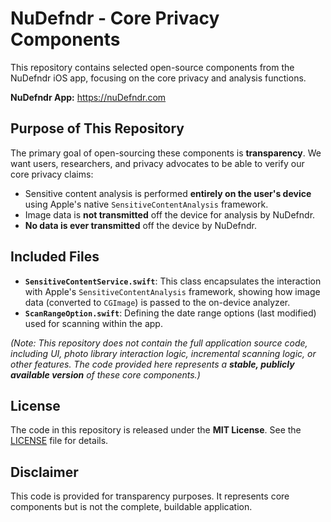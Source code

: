 # NuDefndr - Core Privacy Components

This repository contains selected open-source components from the NuDefndr iOS app, focusing on the core privacy and analysis functions.

**NuDefndr App:** https://nuDefndr.com

## Purpose of This Repository

The primary goal of open-sourcing these components is **transparency**. We want users, researchers, and privacy advocates to be able to verify our core privacy claims:

* Sensitive content analysis is performed **entirely on the user's device** using Apple's native `SensitiveContentAnalysis` framework.
* Image data is **not transmitted** off the device for analysis by NuDefndr.
* **No data is ever transmitted** off the device by NuDefndr.

## Included Files

* **`SensitiveContentService.swift`**: This class encapsulates the interaction with Apple's `SensitiveContentAnalysis` framework, showing how image data (converted to `CGImage`) is passed to the on-device analyzer.
* **`ScanRangeOption.swift`**: Defining the date range options (last modified) used for scanning within the app.

*(Note: This repository does not contain the full application source code, including UI, photo library interaction logic, incremental scanning logic, or other features. The code provided here represents a **stable, publicly available version** of these core components.)*

## License

The code in this repository is released under the **MIT License**. See the [LICENSE](LICENSE) file for details.

## Disclaimer

This code is provided for transparency purposes. It represents core components but is not the complete, buildable application.